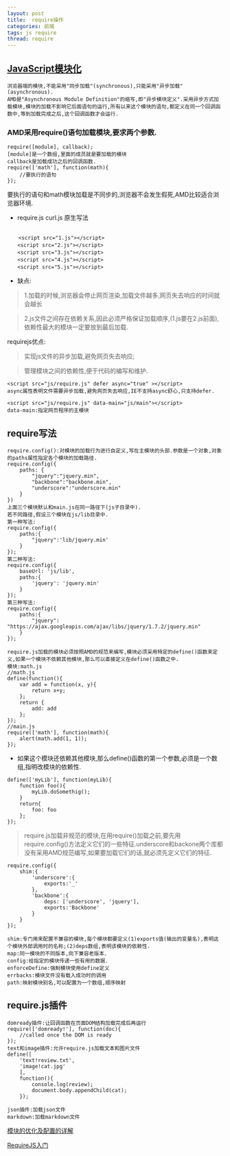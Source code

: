 ```yaml
---
layout: post
title:  require操作
categories: 前端
tags: js require
thread: require
---
```


## [JavaScript模块化](http://www.ruanyifeng.com/blog/2012/11/require_js.html)

```
浏览器端的模块,不能采用"同步加载"(synchronous),只能采用"异步加载"(asynchronous).
AMD是"Asynchronous Module Definition"的缩写,即"异步模块定义".采用异步方式加载模块,模块的加载不影响它后面语句的运行,所有以来这个模块的语句,都定义在同一个回调函数中,等到加载完成之后,这个回调函数才会运行.
```

### AMD采用require()语句加载模块,要求两个参数.

```
require([module], callback);
[module]是一个数组,里面的成员就是要加载的模块
callback是加载成功之后的回调函数.
require(['math'], function(math){
    //要执行的语句
});
```
要执行的语句和math模块加载是不同步的,浏览器不会发生假死,AMD比较适合浏览器环境.

* require.js curl.js 原生写法

```

  　<script src="1.js"></script>
　　<script src="2.js"></script>
　　<script src="3.js"></script>
　　<script src="4.js"></script>
　　<script src="5.js"></script>

```

* 缺点:

> 1.加载的时候,浏览器会停止网页渲染,加载文件越多,网页失去响应的时间就会越长

> 2.js文件之间存在依赖关系,因此必须严格保证加载顺序,(1.js要在2.js前面),依赖性最大的模块一定要放到最后加载.

requirejs优点:

> 实现js文件的异步加载,避免网页失去响应;

> 管理模块之间的依赖性,便于代码的编写和维护.

```
<script src="js/require.js" defer async="true" ></script>
async属性表明文件需要异步加载,避免网页失去响应,IE不支持async舒心,只支持defer.
```
```
<script src="js/require.js" data-main="js/main"></script>
data-main:指定网页程序的主模块
```

## require写法
```
require.config():对模块的加载行为进行自定义,写在主模块的头部.参数是一个对象,对象的paths属性指定各个模块的加载路径.
require.config({
    paths: {
        "jquery":"jquery.min",
        "backbone":"backbone.min",
        "underscore":"underscore.min"
    }
})
上面三个模块默认和main.js在同一路径下(js子目录中).
若不同路径,假设三个模块在js/lib目录中.
第一种写法:
require.config({
    paths:{
        "jquery":'lib/jquery.min'    
    }
});
第二种写法:
require.config({
    baseUrl: 'js/lib',
    paths:{
        'jquery': 'jquery.min'    
    }
});
第三种写法:
require.config({
    paths:{
        "jquery": "https://ajax.googleapis.com/ajax/libs/jquery/1.7.2/jquery.min"
    }
});
```
```
require.js加载的模块必须按照AMD的规范来编写,模块必须采用特定的define()函数来定义,如果一个模块不依赖其他模块,那么可以直接定义在define()函数之中.
模块:math.js
//math.js
define(function(){
    var add = function(x, y){
        return x+y;    
    };
    return {
        add: add
    };
});
//main.js
require(['math'], function(math){
    alert(math.add(1, 1));
});
```

* 如果这个模块还依赖其他模块,那么define()函数的第一个参数,必须是一个数组,指明改模块的依赖性.

```
define(['myLib'], function(myLib){
    function foo(){
        myLib.doSomethig();
    }
    return{
        foo: foo
    };
});
```
> require.js加载非规范的模块,在用require()加载之前,要先用require.config()方法定义它们的一些特征.underscore和backone两个库都没有采用AMD规范编写,如果要加载它们的话,就必须先定义它们的特征.

```
require.config({
    shim:{
        'underscore':{
            exports:'_'
        },
        'backbone':{
            deps: ['underscore', 'jquery'],
            exports:'Backbone'
        }
    }
});
```

```
shim:专门用来配置不兼容的模块,每个模块都要定义(1)exports值(输出的变量名),表明这个模块外部调用时的名称;(2)deps数组,表明该模块的依赖性.
map:同一模块的不同版本,向下兼容老版本.
config:给指定的模块传递一些有用的数据.
enforceDefine:强制模块使用define定义
errbacks:模块文件没有载入成功时的调用
path:映射模块别名,可以配置为一个数组,顺序映射
```

## require.js插件

```
domready插件:让回调函数在页面DOM结构加载完成后再运行
require(['domready!'], function(doc){
    //called once the DOM is ready
});
text和image插件:允许require.js加载文本和图片文件
define([
    'text!review.txt',
    'image!cat.jpg'
    ],
    function(){
        console.log(review);
        document.body.appendChild(cat);
    });

json插件:加载json文件
markdown:加载markdown文件
```

[模块的优化及配置的详解](https://segmentfault.com/a/1190000002403806)

[RequireJS入门](http://www.cnblogs.com/snandy/archive/2012/05/22/2513652.html)
